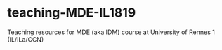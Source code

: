 # teaching-MDE-IL1819
Teaching resources for MDE (aka IDM) course at University of Rennes 1 (IL/ILa/CCN)
